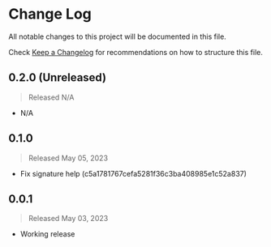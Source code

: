 # Change Log

All notable changes to this project will be documented in this file.

Check [Keep a Changelog](http://keepachangelog.com/) for recommendations on how to structure this file.


## 0.2.0 (Unreleased)
> Released N/A

- N/A

## 0.1.0
> Released May 05, 2023

- Fix signature help (c5a1781767cefa5281f36c3ba408985e1c52a837)

## 0.0.1
> Released May 03, 2023

- Working release
